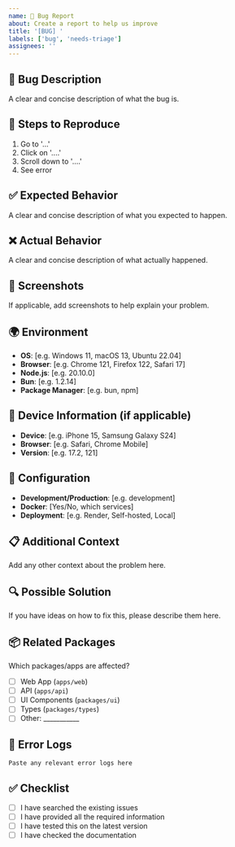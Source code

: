 ```yaml
---
name: 🐛 Bug Report
about: Create a report to help us improve
title: '[BUG] '
labels: ['bug', 'needs-triage']
assignees: ''
---
```


## 🐛 Bug Description
A clear and concise description of what the bug is.

## 🔄 Steps to Reproduce
1. Go to '...'
2. Click on '....'
3. Scroll down to '....'
4. See error

## ✅ Expected Behavior
A clear and concise description of what you expected to happen.

## ❌ Actual Behavior
A clear and concise description of what actually happened.

## 📸 Screenshots
If applicable, add screenshots to help explain your problem.

## 🌍 Environment
- **OS**: [e.g. Windows 11, macOS 13, Ubuntu 22.04]
- **Browser**: [e.g. Chrome 121, Firefox 122, Safari 17]
- **Node.js**: [e.g. 20.10.0]
- **Bun**: [e.g. 1.2.14]
- **Package Manager**: [e.g. bun, npm]

## 📱 Device Information (if applicable)
- **Device**: [e.g. iPhone 15, Samsung Galaxy S24]
- **Browser**: [e.g. Safari, Chrome Mobile]
- **Version**: [e.g. 17.2, 121]

## 🔧 Configuration
- **Development/Production**: [e.g. development]
- **Docker**: [Yes/No, which services]
- **Deployment**: [e.g. Render, Self-hosted, Local]

## 📋 Additional Context
Add any other context about the problem here.

## 🔍 Possible Solution
If you have ideas on how to fix this, please describe them here.

## 📦 Related Packages
Which packages/apps are affected?
- [ ] Web App (`apps/web`)
- [ ] API (`apps/api`)
- [ ] UI Components (`packages/ui`)
- [ ] Types (`packages/types`)
- [ ] Other: ___________

## 🚨 Error Logs
```
Paste any relevant error logs here
```

## ✅ Checklist
- [ ] I have searched the existing issues
- [ ] I have provided all the required information
- [ ] I have tested this on the latest version
- [ ] I have checked the documentation
